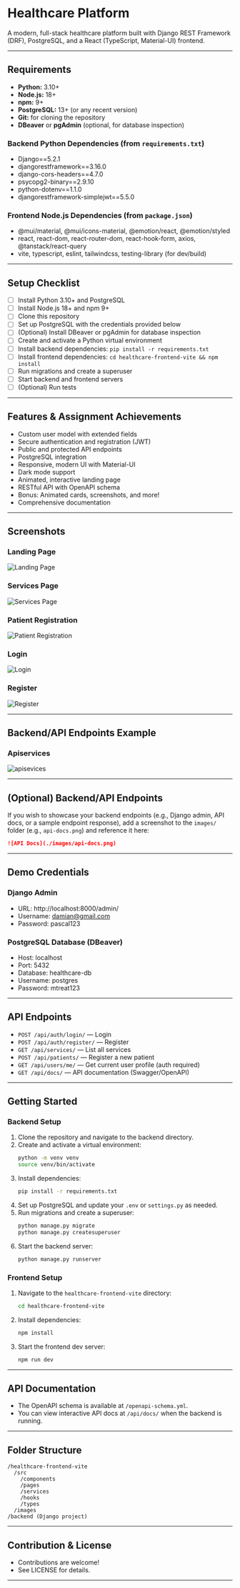 # Healthcare Platform

A modern, full-stack healthcare platform built with Django REST Framework (DRF), PostgreSQL, and a React (TypeScript, Material-UI) frontend.

---

## Requirements

- **Python:** 3.10+
- **Node.js:** 18+
- **npm:** 9+
- **PostgreSQL:** 13+ (or any recent version)
- **Git:** for cloning the repository
- **DBeaver** or **pgAdmin** (optional, for database inspection)

### Backend Python Dependencies (from `requirements.txt`)
- Django==5.2.1
- djangorestframework==3.16.0
- django-cors-headers==4.7.0
- psycopg2-binary==2.9.10
- python-dotenv==1.1.0
- djangorestframework-simplejwt==5.5.0

### Frontend Node.js Dependencies (from `package.json`)
- @mui/material, @mui/icons-material, @emotion/react, @emotion/styled
- react, react-dom, react-router-dom, react-hook-form, axios, @tanstack/react-query
- vite, typescript, eslint, tailwindcss, testing-library (for dev/build)

---

## Setup Checklist

- [ ] Install Python 3.10+ and PostgreSQL
- [ ] Install Node.js 18+ and npm 9+
- [ ] Clone this repository
- [ ] Set up PostgreSQL with the credentials provided below
- [ ] (Optional) Install DBeaver or pgAdmin for database inspection
- [ ] Create and activate a Python virtual environment
- [ ] Install backend dependencies: `pip install -r requirements.txt`
- [ ] Install frontend dependencies: `cd healthcare-frontend-vite && npm install`
- [ ] Run migrations and create a superuser
- [ ] Start backend and frontend servers
- [ ] (Optional) Run tests

---

## Features & Assignment Achievements
- Custom user model with extended fields
- Secure authentication and registration (JWT)
- Public and protected API endpoints
- PostgreSQL integration
- Responsive, modern UI with Material-UI
- Dark mode support
- Animated, interactive landing page
- RESTful API with OpenAPI schema
- Bonus: Animated cards, screenshots, and more!
- Comprehensive documentation

---

## Screenshots

### Landing Page
![Landing Page](images/landing.png)

### Services Page
![Services Page](images/services.png)

### Patient Registration
![Patient Registration](images/patientregister.png)

### Login
![Login](images/login.png)

### Register
![Register](images/register.png)

---

## Backend/API Endpoints Example

### Apiservices
![apisevices](https://github.com/damiancodes/MtreatAssignment/blob/master/images/apiservices.png)

---

## (Optional) Backend/API Endpoints
If you wish to showcase your backend endpoints (e.g., Django admin, API docs, or a sample endpoint response), add a screenshot to the `images/` folder (e.g., `api-docs.png`) and reference it here:

```markdown
![API Docs](./images/api-docs.png)
```

---

## Demo Credentials

### Django Admin
- URL: http://localhost:8000/admin/
- Username: damian@gmail.com
- Password: pascal123



### PostgreSQL Database (DBeaver)
- Host: localhost
- Port: 5432
- Database: healthcare-db
- Username: postgres
- Password: mtreat123

---

## API Endpoints
- `POST /api/auth/login/` — Login
- `POST /api/auth/register/` — Register
- `GET /api/services/` — List all services
- `POST /api/patients/` — Register a new patient
- `GET /api/users/me/` — Get current user profile (auth required)
- `GET /api/docs/` — API documentation (Swagger/OpenAPI)

---

## Getting Started

### Backend Setup
1. Clone the repository and navigate to the backend directory.
2. Create and activate a virtual environment:
   ```bash
   python -m venv venv
   source venv/bin/activate
   ```
3. Install dependencies:
   ```bash
   pip install -r requirements.txt
   ```
4. Set up PostgreSQL and update your `.env` or `settings.py` as needed.
5. Run migrations and create a superuser:
   ```bash
   python manage.py migrate
   python manage.py createsuperuser
   ```
6. Start the backend server:
   ```bash
   python manage.py runserver
   ```

### Frontend Setup
1. Navigate to the `healthcare-frontend-vite` directory:
   ```bash
   cd healthcare-frontend-vite
   ```
2. Install dependencies:
   ```bash
   npm install
   ```
3. Start the frontend dev server:
   ```bash
   npm run dev
   ```

---

## API Documentation
- The OpenAPI schema is available at `/openapi-schema.yml`.
- You can view interactive API docs at `/api/docs/` when the backend is running.

---

## Folder Structure
```
/healthcare-frontend-vite
  /src
    /components
    /pages
    /services
    /hooks
    /types
  /images
/backend (Django project)
```

---

## Contribution & License
- Contributions are welcome!
- See LICENSE for details.

---


